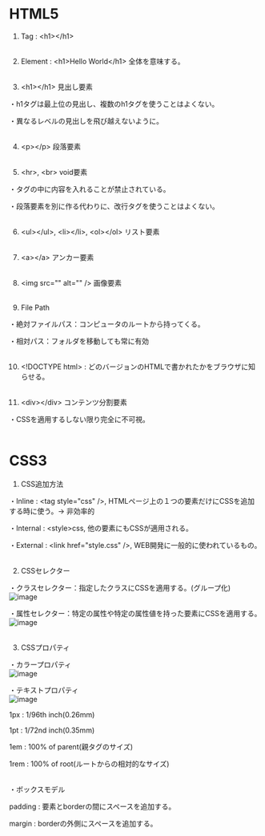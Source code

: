 # HTML5
1. Tag : \<h1>\</h1><br><br>

2. Element : \<h1>Hello World\</h1> 全体を意味する。<br><br>

3. \<h1>\</h1> 見出し要素

・h1タグは最上位の見出し、複数のh1タグを使うことはよくない。<br>

・異なるレベルの見出しを飛び越えないように。<br><br>

4. \<p>\</p> 段落要素<br><br>

5. \<hr>, \<br> void要素<br>

・タグの中に内容を入れることが禁止されている。<br>

・段落要素を別に作る代わりに、改行タグを使うことはよくない。<br><br>


6. \<ul>\</ul>, \<li>\</li>, \<ol>\</ol> リスト要素<br><br>

7. \<a>\</a> アンカー要素<br><br>

8. \<img src="" alt="" /> 画像要素<br><br>

9. File Path
    
・絶対ファイルパス：コンピュータのルートから持ってくる。

・相対パス：フォルダを移動しても常に有効<br><br>

10. \<!DOCTYPE html> : どのバージョンのHTMLで書かれたかをブラウザに知らせる。<br><br>

11. \<div>\</div> コンテンツ分割要素
   
・CSSを適用するしない限り完全に不可視。<br><br>


# CSS3
1. CSS追加方法

・Inline : \<tag style="css" />, HTMLページ上の１つの要素だけにCSSを追加する時に使う。→ 非効率的

・Internal : \<style>css</style>, 他の要素にもCSSが適用される。

・External : \<link href="style.css" />, WEB開発に一般的に使われているもの。<br><br>

2. CSSセレクター

・クラスセレクター：指定したクラスにCSSを適用する。(グループ化)<br>
![image](https://github.com/seungheondev/HTML5-CSS3/assets/170543088/0cddbb37-f14c-47f0-bea9-ad3deeb28e85)

・属性セレクター：特定の属性や特定の属性値を持った要素にCSSを適用する。<br>
![image](https://github.com/seungheondev/HTML5-CSS3/assets/170543088/1759f8dd-2628-423e-9c02-8023195da0d4)<br><br>

3. CSSプロパティ

・カラープロパティ<br>
![image](https://github.com/seungheondev/HTML5-CSS3/assets/170543088/93544fbf-d5b5-496f-a131-b26b8ff5f4e5)

・テキストプロパティ<br>
![image](https://github.com/seungheondev/HTML5-CSS3/assets/170543088/62f3260b-1e0a-441b-a3ee-b7b39176e7eb)

1px : 1/96th inch(0.26mm)

1pt : 1/72nd inch(0.35mm)

1em : 100% of parent(親タグのサイズ)

1rem : 100% of root(ルートからの相対的なサイズ)<br><br>

・ボックスモデル

padding : 要素とborderの間にスペースを追加する。

margin : borderの外側にスペースを追加する。


